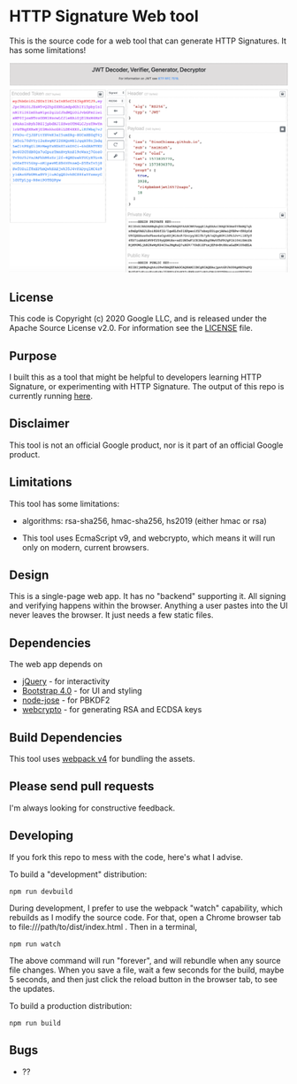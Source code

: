 # HTTP Signature Web tool

This is the source code for a web tool that can generate HTTP Signatures.
It has some limitations!

![screengrab](images/screenshot-20191115-083624.png)

## License

This code is Copyright (c) 2020 Google LLC, and is released under the Apache
Source License v2.0. For information see the [LICENSE](LICENSE) file.

## Purpose

I built this as a tool that might be helpful to developers learning HTTP Signature, or
experimenting with HTTP Signature.  The output of this repo is currently
running [here](https://dinochiesa.github.io/httpsig/).

## Disclaimer

This tool is not an official Google product, nor is it part of an official
Google product.

## Limitations

This tool has some limitations:
 - algorithms: rsa-sha256, hmac-sha256, hs2019 (either hmac or rsa)

 - This tool uses EcmaScript v9, and webcrypto, which means it will run only on
   modern, current browsers.

## Design

This is a single-page web app. It has no "backend" supporting it. All
signing and verifying happens within the browser.
Anything a user pastes into the UI never leaves the browser. It just needs a few
static files.

## Dependencies

The web app depends on
* [jQuery](https://jquery.com/) - for interactivity
* [Bootstrap 4.0](https://getbootstrap.com/) - for UI and styling
* [node-jose](https://github.com/cisco/node-jose) - for PBKDF2
* [webcrypto](https://developer.mozilla.org/en-US/docs/Web/API/Web_Crypto_API) - for generating RSA and ECDSA keys


## Build Dependencies

This tool uses [webpack v4](https://webpack.js.org/) for bundling the assets.

## Please send pull requests

I'm always looking for constructive feedback.

## Developing

If you fork this repo to mess with the code, here's what I advise.

To build a "development" distribution:

```
npm run devbuild
```

During development, I prefer to use the webpack "watch" capability, which
rebuilds as I modify the source code. For that, open a Chrome browser tab to
file:///path/to/dist/index.html .  Then in a terminal,

```
npm run watch
```

The above command will run "forever", and will rebundle when any source file
changes. When you save a file, wait a few seconds for the build, maybe 5
seconds, and then just click the reload button in the browser tab, to see the
updates.


To build a production distribution:

```
npm run build
```

## Bugs

* ??

